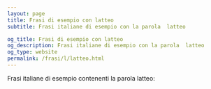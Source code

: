 ```yaml
---
layout: page
title: Frasi di esempio con latteo 
subtitle: Frasi italiane di esempio con la parola  latteo

og_title: Frasi di esempio con latteo 
og_description: Frasi italiane di esempio con la parola  latteo
og_type: website
permalink: /frasi/l/latteo.html
---
```


Frasi italiane di esempio contenenti la parola latteo:



